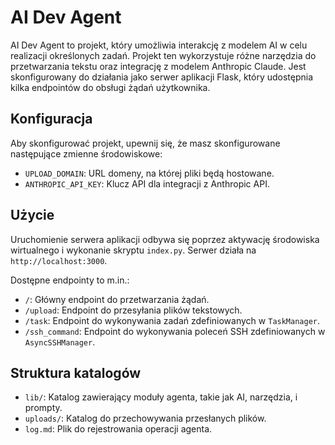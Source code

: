 
# AI Dev Agent

AI Dev Agent to projekt, który umożliwia interakcję z modelem AI w celu realizacji określonych zadań. Projekt ten wykorzystuje różne narzędzia do przetwarzania tekstu oraz integrację z modelem Anthropic Claude. Jest skonfigurowany do działania jako serwer aplikacji Flask, który udostępnia kilka endpointów do obsługi żądań użytkownika.

## Konfiguracja

Aby skonfigurować projekt, upewnij się, że masz skonfigurowane następujące zmienne środowiskowe:

- `UPLOAD_DOMAIN`: URL domeny, na której pliki będą hostowane.
- `ANTHROPIC_API_KEY`: Klucz API dla integracji z Anthropic API.

## Użycie

Uruchomienie serwera aplikacji odbywa się poprzez aktywację środowiska wirtualnego i wykonanie skryptu `index.py`. Serwer działa na `http://localhost:3000`.

Dostępne endpointy to m.in.:

- `/`: Główny endpoint do przetwarzania żądań.
- `/upload`: Endpoint do przesyłania plików tekstowych.
- `/task`: Endpoint do wykonywania zadań zdefiniowanych w `TaskManager`.
- `/ssh_command`: Endpoint do wykonywania poleceń SSH zdefiniowanych w `AsyncSSHManager`.

## Struktura katalogów

- `lib/`: Katalog zawierający moduły agenta, takie jak AI, narzędzia, i prompty.
- `uploads/`: Katalog do przechowywania przesłanych plików.
- `log.md`: Plik do rejestrowania operacji agenta.
